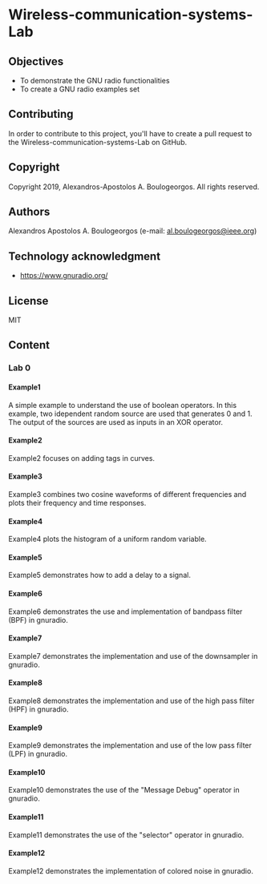 # Wireless-communication-systems-Lab

## Objectives
- To demonstrate the GNU radio functionalities
- To create a GNU radio examples set

## Contributing
In order to contribute to this project, you'll have to create a pull request to the Wireless-communication-systems-Lab on GitHub.

## Copyright
Copyright 2019, Alexandros-Apostolos A. Boulogeorgos. All rights reserved.

## Authors
Alexandros Apostolos A. Boulogeorgos (e-mail: al.boulogeorgos@ieee.org)

## Technology acknowledgment
- https://www.gnuradio.org/ 

## License 
MIT 

## Content

### Lab 0

#### Example1
A simple example to understand the use of boolean operators. In this example, two idependent random source are used that generates 0 and 1. The output of the sources are used as inputs in an XOR operator.

#### Example2
Example2 focuses on adding tags in curves. 

#### Example3
Example3 combines two cosine waveforms of different frequencies and plots their frequency and time responses. 

#### Example4
Example4 plots the histogram of a uniform random variable. 

#### Example5
Example5 demonstrates how to add a delay to a signal. 

#### Example6
Example6 demonstrates the use and implementation of bandpass filter (BPF) in gnuradio. 

#### Example7
Example7 demonstrates the implementation and use of the downsampler in gnuradio.

#### Example8
Example8 demonstrates the implementation and use of the high pass filter (HPF) in gnuradio.

#### Example9
Example9 demonstrates the implementation and use of the low pass filter (LPF) in gnuradio.

#### Example10
Example10 demonstrates the use of the "Message Debug" operator in gnuradio.

#### Example11
Example11 demonstrates the use of the "selector" operator in gnuradio.

#### Example12
Example12 demonstrates the implementation of colored noise in gnuradio.
